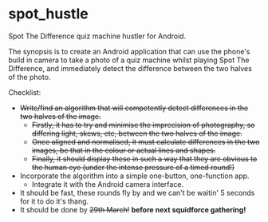 spot_hustle
===========

Spot The Difference quiz machine hustler for Android.

The synopsis is to create an Android application that can use the phone's build in camera to take a photo of a quiz machine whilst playing Spot The Difference, and immediately detect the difference between the two halves of the photo.

Checklist:

- ~~Write/find an algorithm that will competently detect differences in the two halves of the image.~~
    * ~~Firstly, it has to try and minimise the imprecision of photography, so differing light, skews, etc, between the two halves of the image.~~
    * ~~Once aligned and normalised, it must calculate differences in the two images, be that in the colour or actual lines and shapes.~~
    * ~~Finally, it should display these in such a way that they are obvious to the human eye (under the intense pressure of a timed round!)~~
- Incorporate the algorithm into a simple one-button, one-function app.
    * Integrate it with the Android camera interface.
- It should be fast, these rounds fly by and we can't be waitin' 5 seconds for it to do it's thang.
- It should be done by ~~29th March!~~ **before next squidforce gathering!**
